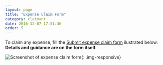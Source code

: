 ```yaml
---
layout: page
title: "Expense Claim Form"
category: claimant
date: 2016-12-07 17:51:36
order: 5
---
```

To claim any expense,
fill the [Submit expense claim form]({{site.demo_site}}/expense/)
ilustrated below.
**Details and guidance are on the form itself.**

![Screenshot of expense claim form]({{site.baseurl}}/img/expense.png){: .img-responsive}
